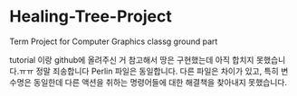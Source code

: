 # Healing-Tree-Project
Term Project for Computer Graphics classg
ground part

tutorial 이랑 github에 올려주신 거 참고해서 땅은 구현했는데 아직 합치지 못했습니다.ㅠㅠ 정말 죄송합니다
Perlin 파일은 동일합니다.
다른 파일은 차이가 있고, 특히 변수명은 동일한데 다른 액션을 취하는 명령어들에 대한 해결책을 찾아내지 못했습니다.
